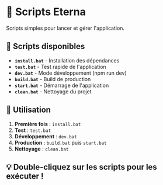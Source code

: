 # 🚀 Scripts Eterna

Scripts simples pour lancer et gérer l'application.

## 📁 Scripts disponibles

- **`install.bat`** - Installation des dépendances
- **`test.bat`** - Test rapide de l'application
- **`dev.bat`** - Mode développement (npm run dev)
- **`build.bat`** - Build de production
- **`start.bat`** - Démarrage de l'application
- **`clean.bat`** - Nettoyage du projet

## 🚀 Utilisation

1. **Première fois** : `install.bat`
2. **Test** : `test.bat`
3. **Développement** : `dev.bat`
4. **Production** : `build.bat` puis `start.bat`
5. **Nettoyage** : `clean.bat`

## 💡 Double-cliquez sur les scripts pour les exécuter !
